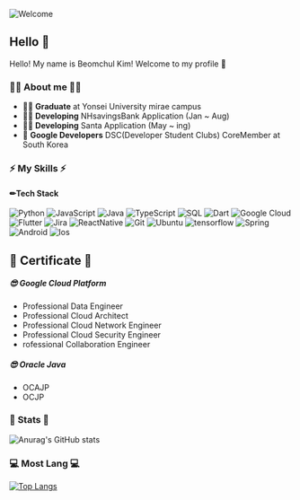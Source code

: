 ![Welcome](https://capsule-render.vercel.app/api?type=waving&height=200&text=Welcome!&fontAlign=80&fontAlignY=40&color=gradient)
## Hello 👋

Hello!  My name is Beomchul Kim!  Welcome to my profile 👋 

### 👨‍💻 About me 👨‍💻

- **👨‍🎓** **Graduate** at Yonsei University mirae campus 
- **👨‍💻** **Developing** NHsavingsBank Application (Jan ~ Aug) 
- **👨‍💻** **Developing** Santa Application (May ~ ing) 
- **🌱** **Google Developers**  DSC(Developer Student Clubs) CoreMember at South Korea


### **⚡ My Skills ⚡**

#### **✏Tech Stack**

![Python](https://img.shields.io/badge/-Python-000?&logo=python) ![JavaScript](https://img.shields.io/badge/-JavaScript-000?&logo=JavaScript&logoColor=ddc508) ![Java](https://img.shields.io/badge/-Java-000?&logo=Java&logoColor=orange) ![TypeScript](https://img.shields.io/badge/-TypeScript-000?&logo=TypeScript&logoColor=007ACC) ![SQL](https://img.shields.io/badge/-SQL-000?&logo=MySQL&logoColor=white) ![Dart](https://img.shields.io/badge/-Dart-000?&logo=dart&logoColor=2196F3) ![Google Cloud](https://img.shields.io/badge/-Google%20Cloud-000?style=round&logo=google) ![Flutter](https://img.shields.io/badge/-Flutter-000?&logo=Flutter&logoColor=2196F3) ![Jira](https://img.shields.io/badge/-Jira-000?&logo=Jira-Software&logoColor=0052CC)
![ReactNative](https://img.shields.io/badge/-ReactNative-000?&logo=React) ![Git](https://img.shields.io/badge/-Git-000?style=round&logo=git) ![Ubuntu](https://img.shields.io/badge/Ubuntu-000?&logo=ubuntu&logoColor=white) ![tensorflow](https://img.shields.io/badge/tensorflow-000?&logo=tensorflow) ![Spring](https://img.shields.io/badge/Spring-000?&logo=Spring) ![Android](https://img.shields.io/badge/AndroidStudio-000?&logo=android) ![Ios](https://img.shields.io/badge/OcjectC-000?&logo=ios)


## 📖 Certificate 📖 
#####  😎 Google Cloud Platform
- Professional Data Engineer
- Professional Cloud Architect
- Professional Cloud Network Engineer
- Professional Cloud Security Engineer
- rofessional Collaboration Engineer
#####  😎 Oracle Java
- OCAJP
- OCJP

###  🚀 **Stats**  🚀

![Anurag's GitHub stats](https://github-readme-stats.vercel.app/api/?username=anuraghazra&show_icons=true&title_color=cyan&icon_color=79ff97&text_color=9f9f9f&bg_color=151515)

###  💻  **Most Lang** 💻 

[![Top Langs](https://github-readme-stats.vercel.app/api/top-langs/?username=kimbeomchul)](https://github.com/kimbeomchul/github-readme-stats)


<!--
Used 

https://github.com/alexandresanlim/Badges4-README.md-Profile


-->

